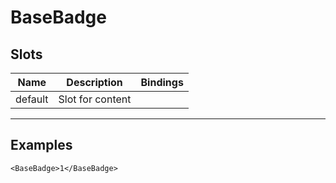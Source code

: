 # BaseBadge

## Slots

| Name    | Description      | Bindings |
| ------- | ---------------- | -------- |
| default | Slot for content |          |

---

## Examples

```vue
<BaseBadge>1</BaseBadge>
```
